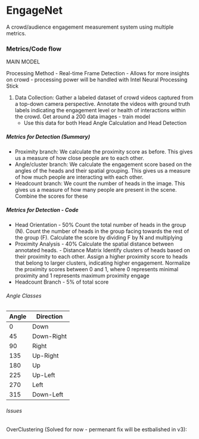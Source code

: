 # EngageNet
A crowd/audience engagement measurement system using multiple metrics.

### Metrics/Code flow
MAIN MODEL

Processing Method - Real-time Frame Detection - Allows for more insights on crowd - processing power will be handled with Intel Neural Processing Stick

1. Data Collection:
    Gather a labeled dataset of crowd videos captured from a top-down camera perspective.
    Annotate the videos with ground truth labels indicating the engagement level or health of interactions within the crowd.
    Get around a 200 data images - train model
    - Use this data for both Head Angle Calculation and Head Detection

##### Metrics for Detection (Summary)
- Proximity branch: We calculate the proximity score as before. This gives us a measure of how close people are to each other.
- Angle/cluster branch: We calculate the engagement score based on the angles of the heads and their spatial grouping. This gives us a measure of how much people are interacting with each other.
- Headcount branch: We count the number of heads in the image. This gives us a measure of how many people are present in the scene.
Combine the scores for these


##### Metrics for Detection - Code
- Head Orientation - 50%
    Count the total number of heads in the group (N).
    Count the number of heads in the group facing towards the rest of the group (F).
    Calculate the score by dividing F by N and multiplying
- Proximity Analysis - 40%
    Calculate the spatial distance between annotated heads. - Distance Matrix
    Identify clusters of heads based on their proximity to each other.
    Assign a higher proximity score to heads that belong to larger clusters, indicating higher engagement.
    Normalize the proximity scores between 0 and 1, where 0 represents minimal proximity and 1 represents maximum proximity engage
- Headcount Branch - 5% of total score


###### Angle Classes
| Angle | Direction |
|-------|-----------|
| 0     | Down      |
| 45    | Down-Right|
| 90    | Right     |
| 135   | Up-Right  |
| 180   | Up        |
| 225   | Up-Left   |
| 270   | Left      |
| 315   | Down-Left |


###### Issues
OverClustering (Solved for now - permenant fix will be estbalished in v3):